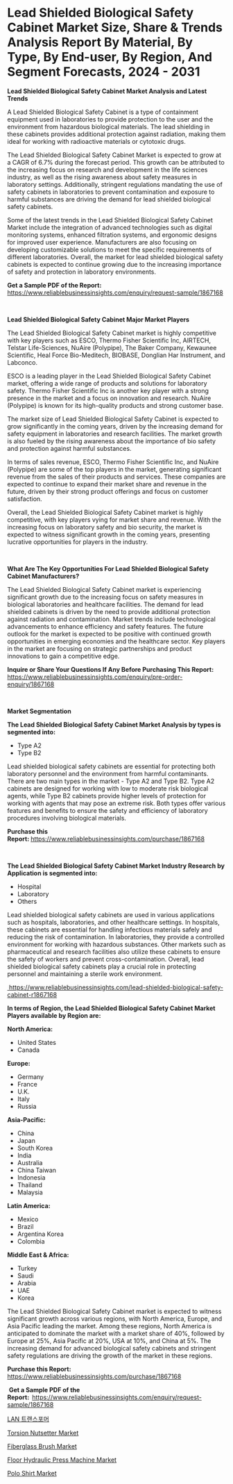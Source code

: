 <p><h1>Lead Shielded Biological Safety Cabinet Market Size, Share & Trends Analysis Report By Material, By Type, By End-user, By Region, And Segment Forecasts, 2024 - 2031</h1></p><p><strong>Lead Shielded Biological Safety Cabinet Market Analysis and Latest Trends</strong></p>
<p><p>A Lead Shielded Biological Safety Cabinet is a type of containment equipment used in laboratories to provide protection to the user and the environment from hazardous biological materials. The lead shielding in these cabinets provides additional protection against radiation, making them ideal for working with radioactive materials or cytotoxic drugs.</p><p>The Lead Shielded Biological Safety Cabinet Market is expected to grow at a CAGR of 6.7% during the forecast period. This growth can be attributed to the increasing focus on research and development in the life sciences industry, as well as the rising awareness about safety measures in laboratory settings. Additionally, stringent regulations mandating the use of safety cabinets in laboratories to prevent contamination and exposure to harmful substances are driving the demand for lead shielded biological safety cabinets.</p><p>Some of the latest trends in the Lead Shielded Biological Safety Cabinet Market include the integration of advanced technologies such as digital monitoring systems, enhanced filtration systems, and ergonomic designs for improved user experience. Manufacturers are also focusing on developing customizable solutions to meet the specific requirements of different laboratories. Overall, the market for lead shielded biological safety cabinets is expected to continue growing due to the increasing importance of safety and protection in laboratory environments.</p></p>
<p><strong>Get a Sample PDF of the Report:&nbsp;</strong> <a href="https://www.reliablebusinessinsights.com/enquiry/request-sample/1867168">https://www.reliablebusinessinsights.com/enquiry/request-sample/1867168</a></p>
<p>&nbsp;</p>
<p><strong>Lead Shielded Biological Safety Cabinet Major Market Players</strong></p>
<p><p>The Lead Shielded Biological Safety Cabinet market is highly competitive with key players such as ESCO, Thermo Fisher Scientific Inc, AIRTECH, Telstar Life-Sciences, NuAire (Polypipe), The Baker Company, Kewaunee Scientific, Heal Force Bio-Meditech, BIOBASE, Donglian Har Instrument, and Labconco.</p><p>ESCO is a leading player in the Lead Shielded Biological Safety Cabinet market, offering a wide range of products and solutions for laboratory safety. Thermo Fisher Scientific Inc is another key player with a strong presence in the market and a focus on innovation and research. NuAire (Polypipe) is known for its high-quality products and strong customer base.</p><p>The market size of Lead Shielded Biological Safety Cabinet is expected to grow significantly in the coming years, driven by the increasing demand for safety equipment in laboratories and research facilities. The market growth is also fueled by the rising awareness about the importance of bio safety and protection against harmful substances.</p><p>In terms of sales revenue, ESCO, Thermo Fisher Scientific Inc, and NuAire (Polypipe) are some of the top players in the market, generating significant revenue from the sales of their products and services. These companies are expected to continue to expand their market share and revenue in the future, driven by their strong product offerings and focus on customer satisfaction.</p><p>Overall, the Lead Shielded Biological Safety Cabinet market is highly competitive, with key players vying for market share and revenue. With the increasing focus on laboratory safety and bio security, the market is expected to witness significant growth in the coming years, presenting lucrative opportunities for players in the industry.</p></p>
<p>&nbsp;</p>
<p><strong>What Are The Key Opportunities For Lead Shielded Biological Safety Cabinet Manufacturers?</strong></p>
<p><p>The Lead Shielded Biological Safety Cabinet market is experiencing significant growth due to the increasing focus on safety measures in biological laboratories and healthcare facilities. The demand for lead shielded cabinets is driven by the need to provide additional protection against radiation and contamination. Market trends include technological advancements to enhance efficiency and safety features. The future outlook for the market is expected to be positive with continued growth opportunities in emerging economies and the healthcare sector. Key players in the market are focusing on strategic partnerships and product innovations to gain a competitive edge.</p></p>
<p><strong>Inquire or Share Your Questions If Any Before Purchasing This Report:</strong> <a href="https://www.reliablebusinessinsights.com/enquiry/pre-order-enquiry/1867168">https://www.reliablebusinessinsights.com/enquiry/pre-order-enquiry/1867168</a></p>
<p>&nbsp;</p>
<p><strong>Market Segmentation</strong></p>
<p><strong>The Lead Shielded Biological Safety Cabinet Market Analysis by types is segmented into:</strong></p>
<p><ul><li>Type A2</li><li>Type B2</li></ul></p>
<p><p>Lead shielded biological safety cabinets are essential for protecting both laboratory personnel and the environment from harmful contaminants. There are two main types in the market - Type A2 and Type B2. Type A2 cabinets are designed for working with low to moderate risk biological agents, while Type B2 cabinets provide higher levels of protection for working with agents that may pose an extreme risk. Both types offer various features and benefits to ensure the safety and efficiency of laboratory procedures involving biological materials.</p></p>
<p><strong>Purchase this Report:&nbsp;</strong><a href="https://www.reliablebusinessinsights.com/purchase/1867168">https://www.reliablebusinessinsights.com/purchase/1867168</a></p>
<p>&nbsp;</p>
<p><strong>The Lead Shielded Biological Safety Cabinet Market Industry Research by Application is segmented into:</strong></p>
<p><ul><li>Hospital</li><li>Laboratory</li><li>Others</li></ul></p>
<p><p>Lead shielded biological safety cabinets are used in various applications such as hospitals, laboratories, and other healthcare settings. In hospitals, these cabinets are essential for handling infectious materials safely and reducing the risk of contamination. In laboratories, they provide a controlled environment for working with hazardous substances. Other markets such as pharmaceutical and research facilities also utilize these cabinets to ensure the safety of workers and prevent cross-contamination. Overall, lead shielded biological safety cabinets play a crucial role in protecting personnel and maintaining a sterile work environment.</p></p>
<p><a href="https://www.reliablebusinessinsights.com/lead-shielded-biological-safety-cabinet-r1867168">&nbsp;https://www.reliablebusinessinsights.com/lead-shielded-biological-safety-cabinet-r1867168</a></p>
<p><strong>In terms of Region, the Lead Shielded Biological Safety Cabinet Market Players available by Region are:</strong></p>
<p>
    <p> <strong> North America: </strong>
        <ul>
            <li>United States</li>
            <li>Canada</li>
        </ul>
        </p> 
    <p> <strong> Europe: </strong>
        <ul>
            <li>Germany</li>
            <li>France</li>
            <li>U.K.</li>
            <li>Italy</li>
            <li>Russia</li>
        </ul>
        </p> 
    <p> <strong> Asia-Pacific: </strong>
        <ul>
            <li>China</li>
            <li>Japan</li>
            <li>South Korea</li>
            <li>India</li>
            <li>Australia</li>
            <li>China Taiwan</li>
            <li>Indonesia</li>
            <li>Thailand</li>
            <li>Malaysia</li>
        </ul>
        </p> 
    <p> <strong> Latin America: </strong>
        <ul>
            <li>Mexico</li>
            <li>Brazil</li>
            <li>Argentina Korea</li>
            <li>Colombia</li>
        </ul>
        </p> 
    <p> <strong> Middle East & Africa: </strong>
        <ul>
            <li>Turkey</li>
            <li>Saudi</li>
            <li>Arabia</li>
            <li>UAE</li>
            <li>Korea</li>
        </ul>
    </p>
    </p>
<p><p>The Lead Shielded Biological Safety Cabinet market is expected to witness significant growth across various regions, with North America, Europe, and Asia Pacific leading the market. Among these regions, North America is anticipated to dominate the market with a market share of 40%, followed by Europe at 25%, Asia Pacific at 20%, USA at 10%, and China at 5%. The increasing demand for advanced biological safety cabinets and stringent safety regulations are driving the growth of the market in these regions.</p></p>
<p><strong>Purchase this Report: </strong><a href="https://www.reliablebusinessinsights.com/purchase/1867168">https://www.reliablebusinessinsights.com/purchase/1867168</a></p>
<p>&nbsp;<strong>Get a Sample PDF of the Report:&nbsp;&nbsp;</strong><a href="https://www.reliablebusinessinsights.com/enquiry/request-sample/1867168">https://www.reliablebusinessinsights.com/enquiry/request-sample/1867168</a></p>
<p><strong></strong></p>
<p><p><a href="https://medium.com/@derrickmafrks96745/lan-%EB%B3%80%EC%95%95%EA%B8%B0-%EC%8B%9C%EC%9E%A5-2024%EB%85%84%EB%B6%80%ED%84%B0-2031%EB%85%84%EA%B9%8C%EC%A7%80%EC%9D%98-%EA%B8%80%EB%A1%9C%EB%B2%8C-%EC%8B%9C%EC%9E%A5-%EB%8F%99%ED%96%A5-%EB%B0%8F-%ED%8C%90%EB%A7%A4-%EB%8F%99%ED%96%A5-7734df2c2369">LAN 트랜스포머</a></p><p><a href="https://github.com/qndifksd5/Market-Research-Report-List-1/blob/main/torsion-nutsetter-market.md">Torsion Nutsetter Market</a></p><p><a href="https://medium.com/@stephaniewynterk14/fiberglass-brush-market-a-global-and-regional-analysis-focus-on-end-user-product-and-region-74b6b602045c">Fiberglass Brush Market</a></p><p><a href="https://github.com/JameTravis/Market-Research-Report-List-6/blob/main/floor-hydraulic-press-machine-market.md">Floor Hydraulic Press Machine Market</a></p><p><a href="https://medium.com/@shawnsmithv6981/global-polo-shirt-market-exploring-market-share-market-trends-and-future-growth-aab04cd15879">Polo Shirt Market</a></p></p>